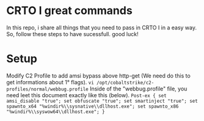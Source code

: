 # CRTO I great commands

In this repo, i share all things that you need to pass in CRTO I in a easy way. So, follow these steps to have sucessfull. good luck!

# Setup 
Modify C2 Profile to add amsi bypass above http-get (We need do this to get informations about 1° flags).
``vi /opt/cobaltstrike/c2-profiles/normal/webbug.profile``
Inside of the "webbug.profile" file, you need leet this document exactly like this (below).
``
Post-ex {
set amsi_disable "true";
set obfuscate "true";
set smartinject "true"; set spawnto_x64 "%windir%\\sysnative\\dllhost.exe"; set
spawnto_x86 "%windir%\\syswow64\\dllhost.exe";
}
``

